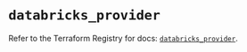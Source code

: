 # `databricks_provider`

Refer to the Terraform Registry for docs: [`databricks_provider`](https://registry.terraform.io/providers/databricks/databricks/1.53.0/docs/resources/provider).
